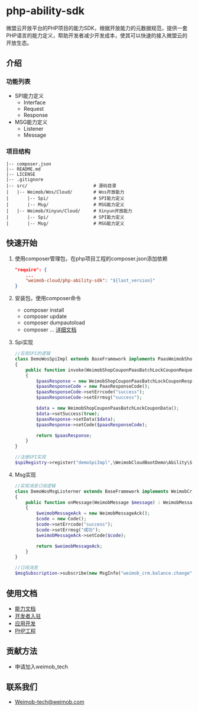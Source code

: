 # php-ability-sdk
微盟云开放平台的PHP项目的能力SDK，根据开放能力的元数据规范，提供一套PHP语言的能力定义，帮助开发者减少开发成本，使其可以快速的接入微盟云的开放生态。

## 介绍
### 功能列表
* SPI能力定义
	* Interface
	* Request
	* Response
* MSG能力定义
	* Listener
	* Message

### 项目结构

```
|-- composer.json
|-- README.md
|-- LICENSE
|-- .gitignore
|-- src/                         # 源码目录
|   |-- Weimob/Wos/Cloud/        # Wos开放能力
|       |-- Spi/                 # SPI能力定义
|       |-- Msg/                 # MSG能力定义
|   |-- Weimob/Xinyun/Cloud/     # Xinyun开放能力
|       |-- Spi/                 # SPI能力定义
|       |-- Msg/                 # MSG能力定义
```

## 快速开始
1. 使用composer管理包，在php项目工程的composer.json添加依赖
	
	``` json
	"require": {
		... 
		"weimob-cloud/php-ability-sdk": "${last_version}"
	}
	```
2. 安装包，使用composer命令
	* composer install
	* composer update
	* composer dumpautoload
	* composer ... [详细文档](https://getcomposer.org/)
3. Spi实现

	``` php
	//实现SPI的逻辑
	class DemoWosSpiImpl extends BaseFramework implements PaasWeimobShopCouponPaasBatchLockCouponService
	{
	    public function invoke(WeimobShopCouponPaasBatchLockCouponRequest $request): WeimobShopCouponPaasBatchLockCouponResponse
	    {
	        $paasResponse = new WeimobShopCouponPaasBatchLockCouponResponse();
	        $paasResponseCode = new PaasResponseCode();
	        $paasResponseCode->setErrcode("success");
	        $paasResponseCode->setErrmsg("success");
	
	        $data = new WeimobShopCouponPaasBatchLockCouponData();
	        $data->setSuccess(true);
	        $paasResponse->setData($data);
	        $paasResponse->setCode($paasResponseCode);
	
	        return $paasResponse;
	    }
	}
	
	//注册SPI实现
	$spiRegistry->register("demoSpiImpl",\WeimobCloudBootDemo\Ability\Spi\Wos\DemoWosSpiImpl::class,SpecTypeEnum::WOS);
	``` 
4. Msg实现

	``` php
	//实现消息订阅逻辑
	class DemoWosMsgListerner extends BaseFramework implements WeimobCrmBalanceChangeBalanceChangeListener
	{
	    public function onMessage(WeimobMessage $message) : WeimobMessageAck
	    {
	        $weimobMessageAck = new WeimobMessageAck();
	        $code = new Code();
	        $code->setErrcode("success");
	        $code->setErrmsg("成功");
	        $weimobMessageAck->setCode($code);
	
	        return $weimobMessageAck;
	    }
	}
	
	//订阅消息
	$msgSubscription->subscribe(new MsgInfo("weimob_crm.balance.change","balanceChange"),\WeimobCloudBootDemo\Ability\Msg\Wos\DemoWosMsgListerner::class,SpecTypeEnum::WOS);
	``` 

## 使用文档
* [能力文档](http://doc.weimobcloud.com/list?tag=2396&menuId=19&childMenuId=1&isold=2)
* [开发者入驻](http://doc.weimobcloud.com/word?menuId=46&childMenuId=47&tag=2970&isold=2)
* [应用开发](http://doc.weimobcloud.com/word?menuId=53&childMenuId=54&tag=2488&isold=2)
* [PHP工程](http://doc.weimobcloud.com/word?menuId=53&childMenuId=54&tag=2488&isold=2)

## 贡献方法
* 申请加入weimob_tech

## 联系我们
* Weimob-tech@weimob.com
